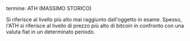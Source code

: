 termine: ATH (MASSIMO STORICO)

Si riferisce al livello più alto mai raggiunto dall'oggetto in esame. Spesso, l'ATH si riferisce al livello di prezzo più alto di bitcoin in confronto con una valuta fiat in un determinato periodo.